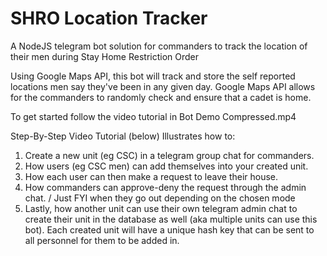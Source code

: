 # SHRO Location Tracker
A NodeJS telegram bot solution for commanders to track the location of their men during Stay Home Restriction Order

Using Google Maps API, this bot will track and store the self reported locations men say they've been in any given day. Google Maps API allows for the commanders to randomly check and ensure that a cadet is home. 

To get started follow the video tutorial in Bot Demo Compressed.mp4

Step-By-Step Video Tutorial (below)
Illustrates how to:
1) Create a new unit (eg CSC) in a telegram group chat for commanders.
2) How users (eg CSC men) can add themselves into your created unit.
3) How each user can then make a request to leave their house.
4) How commanders can approve-deny the request through the admin chat. / Just FYI when they go out depending on the chosen mode
5) Lastly, how another unit can use their own telegram admin chat to create their unit in the database as well (aka multiple units can use this bot). Each created unit will have a unique hash key that can be sent to all personnel for them to be added in.